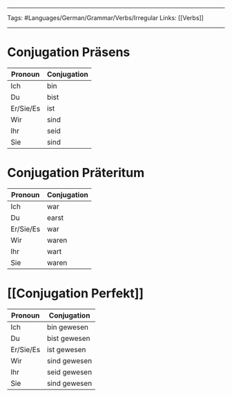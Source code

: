 ___
Tags: #Languages/German/Grammar/Verbs/Irregular 
Links: [[Verbs]]
___
# Conjugation Präsens
Pronoun|Conjugation
------------ | ------------
Ich | bin
Du | bist
Er/Sie/Es | ist
Wir | sind
Ihr | seid
Sie | sind


# Conjugation Präteritum
Pronoun|Conjugation
------------ | ------------
Ich | war
Du | earst
Er/Sie/Es | war
Wir | waren
Ihr | wart
Sie | waren


# [[Conjugation Perfekt]]
Pronoun|Conjugation
------------ | ------------
Ich | bin gewesen
Du | bist gewesen
Er/Sie/Es | ist gewesen
Wir | sind gewesen
Ihr | seid gewesen
Sie | sind gewesen